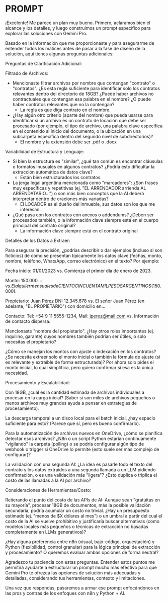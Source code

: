 # PROMPT

¡Excelente! Me parece un plan muy bueno. Primero, aclaramos bien el alcance y los detalles, y luego construimos un prompt específico para explorar las soluciones con Gemini Pro.

Basado en la información que me proporcionaste y para asegurarme de entender todos los matices antes de pasar a la fase de diseño de la solución, aquí tienes algunas preguntas adicionales:

Preguntas de Clarificación Adicional:

Filtrado de Archivos:

* Mencionaste filtrar archivos por nombre que contengan "contrato" o "contratos". ¿Es esta regla suficiente para identificar solo los contratos relevantes dentro del directorio de 18GB? ¿Puede haber archivos no contractuales que contengan esa palabra en el nombre? ¿O puede haber contratos relevantes que no la contengan?
    * La regla es que diga contrato en el nombre.
* ¿Hay algún otro criterio (aparte del nombre) que pueda usarse para identificar si un archivo es un contrato de locación que debe ser procesado (por ejemplo, el tipo de archivo, una palabra clave específica en el contenido al inicio del documento, o la ubicación en una subcarpeta específica dentro del segundo nivel de subdirectorios)?
    * El nombre y la extensión debe ser .pdf o .docx

Variabilidad de Estructura y Lenguaje:

* Si bien la estructura es "similar", ¿qué tan común es encontrar cláusulas o formatos inusuales en algunos contratos? ¿Podría esto dificultar la extracción automática de datos clave?
    * Están bien estructurados los contratos.
* La jerga legal argentina mencionada como "marcadores": ¿Son frases muy específicas y repetitivas (ej. "EL ARRENDADOR arrienda AL ARRENDATARIO...") o son más bien conceptos que la AI deberá interpretar dentro de oraciones más variadas?
    * El LOCADOR es el dueño del inmueble, sus datos son los que me interesan.
* ¿Qué pasa con los contratos con anexos o addendums? ¿Deben ser procesados también, o la información clave siempre está en el cuerpo principal del contrato original?
    * La información clave siempre está en el contrato original

Detalles de los Datos a Extraer:

Para asegurar la precisión, ¿podrías describir o dar ejemplos (incluso si son ficticios) de cómo se presentan típicamente los datos clave (fechas, monto, nombre, teléfono, WhatsApp, correo electrónico) en el texto? Por ejemplo:

Fecha inicio: 01/01/2023 vs. Comienza el primer día de enero de 2023.

Monto: $150.000.- vs. El alquiler mensual es de CIENTO CINCUENTA MIL PESOS ARGENTINOS ($150.000).

Propietario: Juan Pérez DNI 12.345.678 vs. El señor Juan Pérez (en adelante, "EL PROPIETARIO") con domicilio en...

Contacto: Tel: +54 9 11 5555-1234, Mail: jperez@mail.com vs. Información de contacto dispersa.

Mencionaste "nombre del propietario". ¿Hay otros roles importantes (ej. inquilino, garante) cuyos nombres también podrían ser útiles, o solo necesitas el propietario?

¿Cómo se manejan los montos con ajuste o indexación en los contratos? ¿Se necesita extraer solo el monto inicial o también la fórmula de ajuste (si es relevante y extraíble de forma estructurada)? Por ahora solo pides el monto inicial, lo cual simplifica, pero quiero confirmar si esa es la única necesidad.

Procesamiento y Escalabilidad:

Con 18GB, ¿cuál es la cantidad estimada de archivos individuales a procesar en la carga inicial? (Saber si son miles de archivos pequeños o menos archivos muy grandes ayuda a pensar en estrategias de procesamiento).

La descarga temporal a un disco local para el batch inicial, ¿hay espacio suficiente para esto? (Parece que sí, pero es bueno confirmarlo).

Para la automatización de archivos nuevos en OneDrive, ¿cómo se planifica detectar esos archivos? ¿N8n o un script Python estarían continuamente "vigilando" la carpeta (polling) o se podría configurar algún tipo de webhook o trigger si OneDrive lo permite (esto suele ser más complejo de configurar)?

La validación con una segunda AI: ¿La idea es pasarle todo el texto del contrato y los datos extraídos a una segunda llamada a un LLM pidiendo confirmación, o es una validación más "ligera"? ¿Esto duplica o triplica el costo de las llamadas a la AI por archivo?

Consideraciones de Herramientas/Costo:

Reiterando el punto del costo de las APIs de AI: Aunque sean "gratuitas en su mayoría", procesar 18GB de documentos, más la posible validación secundaria, podría acumular un costo no trivial. ¿Hay un presupuesto estimado (ej. "menos de $X dólares al mes") o un umbral a partir del cual el costo de la AI se vuelve prohibitivo y justificaría buscar alternativas (como modelos locales más pequeños o técnicas de extracción no basadas completamente en LLMs generativos)?

¿Hay alguna preferencia entre n8n (visual, bajo-código, orquestación) y Python (flexibilidad, control granular) para la lógica principal de extracción y procesamiento? O queremos evaluar ambas opciones de forma neutral?

Agradezco tu paciencia con estas preguntas. Entender estos puntos me permitirá ayudarte a estructurar un prompt mucho más efectivo para que Gemini Pro te ofrezca las opciones de solución más adecuadas y detalladas, considerando tus herramientas, contexto y limitaciones.

Una vez que respondas, pasaremos a armar ese prompt enfocándonos en las pros y contras de los enfoques con n8n y Python + AI.